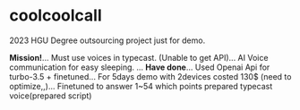 # coolcoolcall

2023 HGU Degree outsourcing project just for demo.

**Mission!**...
Must use voices in typecast. (Unable to get API)...
AI Voice communication for easy sleeping.
...
**Have done**...
Used Openai Api for turbo-3.5 + finetuned...
For 5days demo with 2devices costed 130$ (need to optimize,,)...
Finetuned to answer 1~54 which points prepared typecast voice(prepared script)

